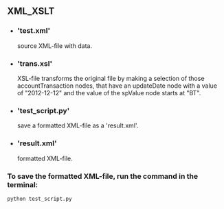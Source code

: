 ## XML_XSLT
* ### 'test.xml'
  source XML-file with data.
* ### 'trans.xsl' 
  XSL-file transforms the original file by making a selection of those accountTransaction nodes,
  that have an updateDate node with a value of "2012-12-12" and the value of the spValue node starts at "BT".
* ### 'test_script.py' 
  save a formatted XML-file as a 'result.xml'.
* ### 'result.xml' 
  formatted XML-file.

### To save the formatted XML-file, run the command in the terminal:
```
python test_script.py

```
